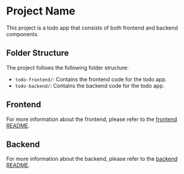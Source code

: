 # Project Name

This project is a todo app that consists of both frontend and backend components.

## Folder Structure

The project follows the following folder structure:

- `todo-frontend/`: Contains the frontend code for the todo app.
- `todo-backend/`: Contains the backend code for the todo app.

## Frontend

For more information about the frontend, please refer to the [frontend README](./todo-frontend/README.md).

## Backend

For more information about the backend, please refer to the [backend README](./todo-backend/README.md).
